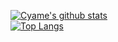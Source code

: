 [![Cyame's github stats](https://github-readme-stats.vercel.app/api?username=Cyame&show_icons=true&counting_private=true&theme=buefy&include_all_commits=true)](https://cyame.github.io/)
<br/>
[![Top Langs](https://github-readme-stats.vercel.app/api/top-langs/?username=Cyame)](https://github.com/anuraghazra/github-readme-stats)
